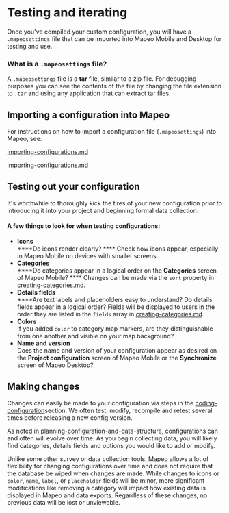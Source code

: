 # Testing and iterating

Once you've compiled your custom configuration, you will have a `.mapeosettings` file that can be imported into Mapeo Mobile and Desktop for testing and use.

### What is a **`.mapeosettings`** file? <a href="#what-is-a-.mapeosettings-file" id="what-is-a-.mapeosettings-file"></a>

A `.mapeosettings` file is a **tar** file, similar to a zip file. For debugging purposes you can see the contents of the file by changing the file extension to `.tar` and using any application that can extract tar files.

## Importing a configuration into Mapeo

For instructions on how to import a configuration file (`.mapeosettings`) into Mapeo, see:

[importing-configurations.md](../../../mapeo-mobile-installation-setup/importing-configurations.md "mention")

[importing-configurations.md](../../../mapeo-desktop-installation-setup/importing-configurations.md "mention")

## Testing out your configuration

It's worthwhile to thoroughly kick the tires of your new configuration prior to introducing it into your project and beginning formal data collection.

#### A few things to look for when testing configurations:

* **Icons**\
  ****Do icons render clearly? **** Check how icons appear, especially in Mapeo Mobile on devices with smaller screens.
* **Categories**\
  ****Do categories appear in a logical order on the **Categories** screen of Mapeo Mobile? **** Changes can be made via the `sort` property in [creating-categories.md](coding-configuration/creating-categories.md "mention").&#x20;
* **Details fields**\
  ****Are text labels and placeholders easy to understand? Do details fields appear in a logical order? Fields will be displayed to users in the order they are listed in the `fields` array in [creating-categories.md](coding-configuration/creating-categories.md "mention").
* **Colors**\
  If you added `color` to category map markers, are they distinguishable from one another and visible on your map background?
* **Name and version**\
  Does the name and version of your configuration appear as desired on the **Project configuration** screen of Mapeo Mobile or the **Synchronize** screen of Mapeo Desktop?

## Making changes

Changes can easily be made to your configuration via steps in the [coding-configuration](coding-configuration/ "mention")section. We often test, modify, recompile and retest several times before releasing a new config version.

As noted in [planning-configuration-and-data-structure](planning-configuration-and-data-structure/ "mention"), configurations can and often will evolve over time. As you begin collecting data, you will likely find categories, details fields and options you would like to add or modify.&#x20;

Unlike some other survey or data collection tools, Mapeo allows a lot of flexibility for changing configurations over time and does not require that the database be wiped when changes are made. While changes to icons or  `color`, `name`,  `label`, or `placeholder` fields will be minor, more significant modifications like removing a category will impact how existing data is displayed in Mapeo and data exports. Regardless of these changes, no previous data will be lost or unviewable.
